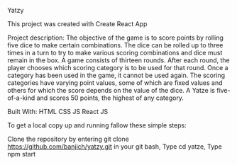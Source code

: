 Yatzy

This project was created with Create React App

Project description: The objective of the game is to score points by rolling five dice to make certain combinations. The dice can be rolled up to three times in a turn to try to make various scoring combinations and dice must remain in the box. A game consists of thirteen rounds. After each round, the player chooses which scoring category is to be used for that round. Once a category has been used in the game, it cannot be used again. The scoring categories have varying point values, some of which are fixed values and others for which the score depends on the value of the dice. A Yatze is five-of-a-kind and scores 50 points, the highest of any category.

Built With: HTML CSS JS React JS

To get a local copy up and running fallow these simple steps:

Clone the repository by entering git clone https://github.com/banjich/yatzy.git in your git bash, Type cd yatze, Type npm start
